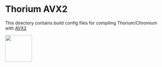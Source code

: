 # Thorium AVX2

This directory contains build config files for compiling Thorium/Chromium with [AVX2](https://en.wikipedia.org/wiki/Advanced_Vector_Extensions#Advanced_Vector_Extensions_2)

<img src="https://raw.githubusercontent.com/Alex313031/thorium/main/logos/STAGING/AVX2.png" width="86">

